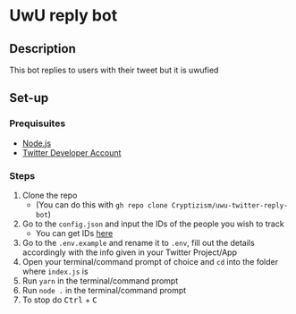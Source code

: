 # UwU reply bot
## Description
This bot replies to users with their tweet but it is uwufied
## Set-up
### Prequisuites
- [Node.js](https://nodejs.org/en/)
- [Twitter Developer Account](https://developer.twitter.com/en/apply-for-access)
### Steps
1. Clone the repo
    - (You can do this with `gh repo clone Cryptizism/uwu-twitter-reply-bot`)
2. Go to the `config.json` and input the IDs of the people you wish to track
    - You can get IDs [here](https://tweeterid.com/)
3. Go to the `.env.example` and rename it to `.env`, fill out the details accordingly with the info given in your Twitter Project/App
4. Open your terminal/command prompt of choice and `cd` into the folder where `index.js` is
5. Run `yarn` in the terminal/command prompt
6. Run `node .` in the terminal/command prompt
7. To stop do <kbd>Ctrl</kbd> + <kbd>C</kbd>
